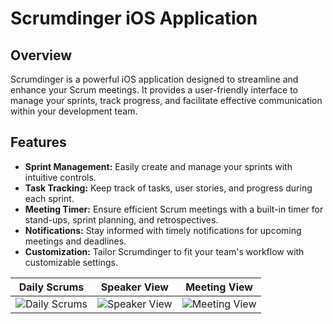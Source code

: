 # Scrumdinger iOS Application

## Overview

Scrumdinger is a powerful iOS application designed to streamline and enhance your Scrum meetings. It provides a user-friendly interface to manage your sprints, track progress, and facilitate effective communication within your development team.

## Features

- **Sprint Management:** Easily create and manage your sprints with intuitive controls.
- **Task Tracking:** Keep track of tasks, user stories, and progress during each sprint.
- **Meeting Timer:** Ensure efficient Scrum meetings with a built-in timer for stand-ups, sprint planning, and retrospectives.
- **Notifications:** Stay informed with timely notifications for upcoming meetings and deadlines.
- **Customization:** Tailor Scrumdinger to fit your team's workflow with customizable settings.


| Daily Scrums                                          | Speaker View                                           | Meeting View                                           |
| :----------------------------------------------------:|:------------------------------------------------------:|:-------------------------------------------------------:|
| ![Daily Scrums](https://github.com/sahilkumawat/Scrumdinger-app/blob/main/assets/73757457/c32d904b-5a92-49ba-a479-a9719f11c1f8.png) | ![Speaker View](https://github.com/sahilkumawat/Scrumdinger-app/blob/main/assets/73757457/9b24f9da-0337-4480-afc8-4514e5b8c4c1.png) | ![Meeting View]((https://github.com/sahilkumawat/Scrumdinger-app/assets/73757457/cc970104-d1e5-4734-96e2-30380fe11956)) |





